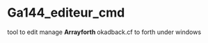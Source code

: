 # Ga144_editeur_cmd
tool to edit manage <strong>Arrayforth </strong> okadback.cf to forth  under windows
